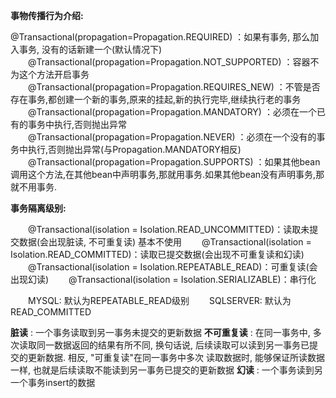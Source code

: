 **事物传播行为介绍:** 

@Transactional(propagation=Propagation.REQUIRED) ：如果有事务, 那么加入事务, 没有的话新建一个(默认情况下)
　　@Transactional(propagation=Propagation.NOT_SUPPORTED) ：容器不为这个方法开启事务
　　@Transactional(propagation=Propagation.REQUIRES_NEW) ：不管是否存在事务,都创建一个新的事务,原来的挂起,新的执行完毕,继续执行老的事务
　　@Transactional(propagation=Propagation.MANDATORY) ：必须在一个已有的事务中执行,否则抛出异常
　　@Transactional(propagation=Propagation.NEVER) ：必须在一个没有的事务中执行,否则抛出异常(与Propagation.MANDATORY相反)
　　@Transactional(propagation=Propagation.SUPPORTS) ：如果其他bean调用这个方法,在其他bean中声明事务,那就用事务.如果其他bean没有声明事务,那就不用事务.

**事务隔离级别:**

　　@Transactional(isolation = Isolation.READ_UNCOMMITTED)：读取未提交数据(会出现脏读, 不可重复读) 基本不使用
　　@Transactional(isolation = Isolation.READ_COMMITTED)：读取已提交数据(会出现不可重复读和幻读)
　　@Transactional(isolation = Isolation.REPEATABLE_READ)：可重复读(会出现幻读)
　　@Transactional(isolation = Isolation.SERIALIZABLE)：串行化

　　MYSQL: 默认为REPEATABLE_READ级别
　　SQLSERVER: 默认为READ_COMMITTED

**脏读** : 一个事务读取到另一事务未提交的更新数据
**不可重复读** : 在同一事务中, 多次读取同一数据返回的结果有所不同, 换句话说, 
后续读取可以读到另一事务已提交的更新数据. 相反, "可重复读"在同一事务中多次
读取数据时, 能够保证所读数据一样, 也就是后续读取不能读到另一事务已提交的更新数据
**幻读** : 一个事务读到另一个事务insert的数据